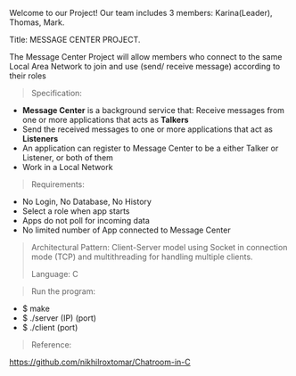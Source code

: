 Welcome to our Project! Our team includes 3 members: Karina(Leader), Thomas, Mark. 

Title: MESSAGE CENTER PROJECT.

The Message Center Project will allow members who connect to the same Local Area Network to join and use (send/ receive message) according to their roles

> Specification:
> 
- **Message Center** is a background service that: Receive messages from one or more applications that acts as **Talkers**
- Send the received messages to one or more applications that act as **Listeners**
- An application can register to Message Center to be a either Talker or Listener, or both of them
- Work in a Local Network

> Requirements:
> 
- No Login, No Database, No History
- Select a role when app starts
- Apps do not poll for incoming data
- No limited number of App connected to Message Center

> Architectural Pattern: Client-Server model using Socket in connection mode (TCP) and multithreading for handling multiple clients. 
>
> Language: C

> Run the program:
> 
-  $ make
-  $ ./server (IP) (port)
-  $ ./client (port)
  
> Reference:
> 
  https://github.com/nikhilroxtomar/Chatroom-in-C
